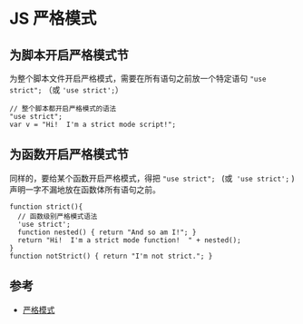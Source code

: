 #  JS 严格模式

## 为脚本开启严格模式节
为整个脚本文件开启严格模式，需要在所有语句之前放一个特定语句 `"use strict";` （或 `'use strict';`）

```
// 整个脚本都开启严格模式的语法
"use strict";
var v = "Hi!  I'm a strict mode script!";
```


## 为函数开启严格模式节

同样的，要给某个函数开启严格模式，得把 `"use strict"; ` (或` 'use strict';` )声明一字不漏地放在函数体所有语句之前。

```
function strict(){
  // 函数级别严格模式语法
  'use strict';
  function nested() { return "And so am I!"; }
  return "Hi!  I'm a strict mode function!  " + nested();
}
function notStrict() { return "I'm not strict."; }
```


## 参考
- [严格模式](https://developer.mozilla.org/zh-CN/docs/Web/JavaScript/Reference/Strict_mode)
